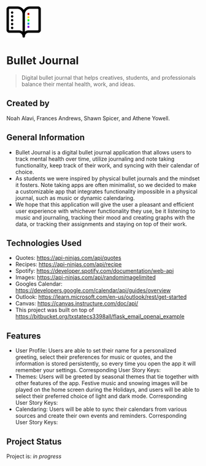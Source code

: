 ![Logo for Bullet Journal](BulletJournalIcon.png)
# Bullet Journal
> Digital bullet journal that helps creatives, students, and professionals balance their mental health, work, and ideas. 
## Created by
Noah Alavi, Frances Andrews, Shawn Spicer, and Athene Yowell.

## General Information
- Bullet Journal is a digital bullet journal application that allows users to track mental health over time, utilize journaling and note taking functionality, keep track of their work, and syncing with their calendar of choice.
- As students we were inspired by physical bullet journals and the mindset it fosters. Note taking apps are often minimalist, so we decided to make a customizable app that integrates functionality impossible in a physical journal, such as music or dynamic calendaring.
- We hope that this application will give the user a pleasant and efficient user experience with whichever functionality they use, be it listening to music and journaling, tracking their mood and creating graphs with the data, or tracking their assignments and staying on top of their work.

## Technologies Used
- Quotes: https://api-ninjas.com/api/quotes
- Recipes: https://api-ninjas.com/api/recipe 
- Spotify: https://developer.spotify.com/documentation/web-api
- Images: https://api-ninjas.com/api/randomimagelimited
- Googles Calendar: https://developers.google.com/calendar/api/guides/overview
- Outlook: https://learn.microsoft.com/en-us/outlook/rest/get-started
- Canvas: https://canvas.instructure.com/doc/api/
- This project was built on top of https://bitbucket.org/txstatecs3398all/flask_email_openai_example

## Features
- User Profile: Users are able to set their name for a personalized greeting, select their preferences for music or quotes, and the information is stored persistently, so every time you open the app it will remember your settings. Corresponding User Story Keys: 
- Themes: Users will be greeted by seasonal themes that tie together with other features of the app. Festive music and snowing images will be played on the home screen during the Holidays, and users will be able to select their preferred choice of light and dark mode. Corresponding User Story Keys: 
- Calendaring: Users will be able to sync their calendars from various sources and create their own events and reminders. Corresponding User Story Keys: 

## Project Status
Project is: _in progress_ 